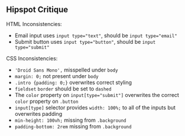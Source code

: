 ## Hipspot Critique

HTML Inconsistencies:
- Email input uses `input type="text"`, should be `input type="email"`
- Submit button uses `input type="button"`, should be `input type="submit"`

CSS Inconsistencies:
- `'Droid Sans Mono',` misspelled under `body`
- `margin: 0;` not present under `body`
- `.intro {padding: 0;}` overwrites correct styling
- `fieldset` `border` should be set to `dashed`
- The `color` property on `input[type="submit"]` overwrites the correct `color` property on `.button`
- `input[type]` selector provides `width: 100%;` to all of the inputs but overwrites padding
- `min-height: 100vh;` missing from `.background`
- `padding-bottom: 2rem` missing from `.background`
